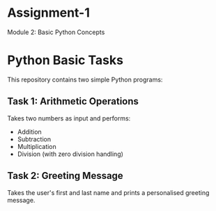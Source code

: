 # Assignment-1
Module 2: Basic Python Concepts
# Python Basic Tasks

This repository contains two simple Python programs:

## Task 1: Arithmetic Operations
Takes two numbers as input and performs:
- Addition
- Subtraction
- Multiplication
- Division (with zero division handling)

## Task 2: Greeting Message
Takes the user's first and last name and prints a personalised greeting message.
